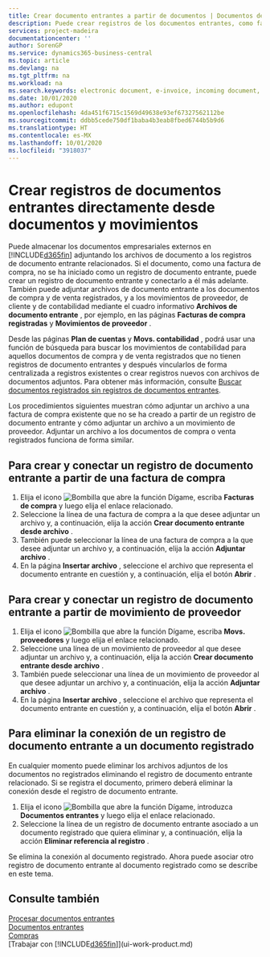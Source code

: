 ```yaml
---
title: Crear documento entrantes a partir de documentos | Documentos de Microsoft
description: Puede crear registros de los documentos entrantes, como facturas electrónicas, y administrar las tareas de OCR, comercio electrónico e intercambio de documentos.
services: project-madeira
documentationcenter: ''
author: SorenGP
ms.service: dynamics365-business-central
ms.topic: article
ms.devlang: na
ms.tgt_pltfrm: na
ms.workload: na
ms.search.keywords: electronic document, e-invoice, incoming document, OCR, ecommerce, document exchange, import invoice
ms.date: 10/01/2020
ms.author: edupont
ms.openlocfilehash: 4da451f6715c1569d49638e93ef67327562112be
ms.sourcegitcommit: ddbb5cede750df1baba4b3eab8fbed6744b5b9d6
ms.translationtype: HT
ms.contentlocale: es-MX
ms.lasthandoff: 10/01/2020
ms.locfileid: "3918037"
---
```

# <a name="create-incoming-document-records-directly-from-documents-and-entries"></a>Crear registros de documentos entrantes directamente desde documentos y movimientos
Puede almacenar los documentos empresariales externos en [!INCLUDE[d365fin](includes/d365fin_md.md)] adjuntando los archivos de documento a los registros de documento entrante relacionados. Si el documento, como una factura de compra, no se ha iniciado como un registro de documento entrante, puede crear un registro de documento entrante y conectarlo a él más adelante. También puede adjuntar archivos de documento entrante a los documentos de compra y de venta registrados, y a los movimientos de proveedor, de cliente y de contabilidad mediante el cuadro informativo **Archivos de documento entrante** , por ejemplo, en las páginas **Facturas de compra registradas** y **Movimientos de proveedor** .

Desde las páginas **Plan de cuentas** y **Movs. contabilidad** , podrá usar una función de búsqueda para buscar los movimientos de contabilidad para aquellos documentos de compra y de venta registrados que no tienen registros de documento entrantes y después vincularlos de forma centralizada a registros existentes o crear registros nuevos con archivos de documentos adjuntos. Para obtener más información, consulte [Buscar documentos registrados sin registros de documentos entrantes](across-how-find-posted-documents-without-income-document-records.md).

Los procedimientos siguientes muestran cómo adjuntar un archivo a una factura de compra existente que no se ha creado a partir de un registro de documento entrante y cómo adjuntar un archivo a un movimiento de proveedor. Adjuntar un archivo a los documentos de compra o venta registrados funciona de forma similar.

## <a name="to-create-and-connect-an-incoming-document-record-from-a-purchase-invoice"></a>Para crear y conectar un registro de documento entrante a partir de una factura de compra
1. Elija el icono ![Bombilla que abre la función Dígame](media/ui-search/search_small.png "Dígame qué desea hacer"), escriba **Facturas de compra** y luego elija el enlace relacionado.
2. Seleccione la línea de una factura de compra a la que desee adjuntar un archivo y, a continuación, elija la acción **Crear documento entrante desde archivo** .
3. También puede seleccionar la línea de una factura de compra a la que desee adjuntar un archivo y, a continuación, elija la acción **Adjuntar archivo** .
4. En la página **Insertar archivo** , seleccione el archivo que representa el documento entrante en cuestión y, a continuación, elija el botón **Abrir** .

## <a name="to-create-and-connect-an-incoming-document-record-from-a-vendor-ledger-entry"></a>Para crear y conectar un registro de documento entrante a partir de movimiento de proveedor
1. Elija el icono ![Bombilla que abre la función Dígame](media/ui-search/search_small.png "Dígame qué desea hacer"), escriba **Movs. proveedores** y luego elija el enlace relacionado.
2. Seleccione una línea de un movimiento de proveedor al que desee adjuntar un archivo y, a continuación, elija la acción **Crear documento entrante desde archivo** .
3. También puede seleccionar una línea de un movimiento de proveedor al que desee adjuntar un archivo y, a continuación, elija la acción **Adjuntar archivo** .
4. En la página **Insertar archivo** , seleccione el archivo que representa el documento entrante en cuestión y, a continuación, elija el botón **Abrir** .

## <a name="to-remove-a-connection-from-an-incoming-document-record-to-a-posted-document"></a>Para eliminar la conexión de un registro de documento entrante a un documento registrado
En cualquier momento puede eliminar los archivos adjuntos de los documentos no registrados eliminando el registro de documento entrante relacionado. Si se registra el documento, primero deberá eliminar la conexión desde el registro de documento entrante.

1. Elija el icono ![Bombilla que abre la función Dígame](media/ui-search/search_small.png "Dígame qué desea hacer"), introduzca **Documentos entrantes** y luego elija el enlace relacionado.
2. Seleccione la línea de un registro de documento entrante asociado a un documento registrado que quiera eliminar y, a continuación, elija la acción **Eliminar referencia al registro** .

Se elimina la conexión al documento registrado. Ahora puede asociar otro registro de documento entrante al documento registrado como se describe en este tema.

## <a name="see-also"></a>Consulte también
[Procesar documentos entrantes](across-process-income-documents.md)  
[Documentos entrantes](across-income-documents.md)  
[Compras](purchasing-manage-purchasing.md)  
[Trabajar con [!INCLUDE[d365fin](includes/d365fin_md.md)]](ui-work-product.md)
